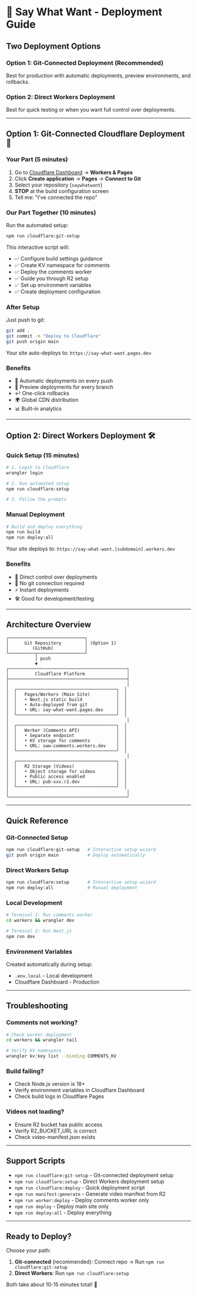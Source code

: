 # 🚀 Say What Want - Deployment Guide

## Two Deployment Options

### Option 1: Git-Connected Deployment (Recommended)
Best for production with automatic deployments, preview environments, and rollbacks.

### Option 2: Direct Workers Deployment
Best for quick testing or when you want full control over deployments.

---

## Option 1: Git-Connected Cloudflare Deployment 🔄

### Your Part (5 minutes)
1. Go to [Cloudflare Dashboard](https://dash.cloudflare.com/) → **Workers & Pages**
2. Click **Create application** → **Pages** → **Connect to Git**
3. Select your repository (`saywhatwant`)
4. **STOP** at the build configuration screen
5. Tell me: "I've connected the repo"

### Our Part Together (10 minutes)
Run the automated setup:
```bash
npm run cloudflare:git-setup
```

This interactive script will:
- ✅ Configure build settings guidance
- ✅ Create KV namespace for comments
- ✅ Deploy the comments worker
- ✅ Guide you through R2 setup
- ✅ Set up environment variables
- ✅ Create deployment configuration

### After Setup
Just push to git:
```bash
git add .
git commit -m "Deploy to Cloudflare"
git push origin main
```

Your site auto-deploys to: `https://say-what-want.pages.dev`

### Benefits
- 🚀 Automatic deployments on every push
- 🔄 Preview deployments for every branch
- ↩️ One-click rollbacks
- 🌍 Global CDN distribution
- 📊 Built-in analytics

---

## Option 2: Direct Workers Deployment 🛠️

### Quick Setup (15 minutes)
```bash
# 1. Login to Cloudflare
wrangler login

# 2. Run automated setup
npm run cloudflare:setup

# 3. Follow the prompts
```

### Manual Deployment
```bash
# Build and deploy everything
npm run build
npm run deploy:all
```

Your site deploys to: `https://say-what-want.[subdomain].workers.dev`

### Benefits
- 🎯 Direct control over deployments
- 🔧 No git connection required
- ⚡ Instant deployments
- 🛠️ Good for development/testing

---

## Architecture Overview

```
┌─────────────────────────────┐
│      Git Repository         │ (Option 1)
│         (GitHub)            │
└──────────┬──────────────────┘
           │ push
           ▼
┌─────────────────────────────────────────────┐
│          Cloudflare Platform                │
├─────────────────────────────────────────────┤
│                                             │
│  ┌──────────────────────────────────────┐  │
│  │   Pages/Workers (Main Site)          │  │
│  │   • Next.js static build             │  │
│  │   • Auto-deployed from git           │  │
│  │   • URL: say-what-want.pages.dev     │  │
│  └──────────────────────────────────────┘  │
│                                             │
│  ┌──────────────────────────────────────┐  │
│  │   Worker (Comments API)              │  │
│  │   • Separate endpoint                │  │
│  │   • KV storage for comments          │  │
│  │   • URL: sww-comments.workers.dev    │  │
│  └──────────────────────────────────────┘  │
│                                             │
│  ┌──────────────────────────────────────┐  │
│  │   R2 Storage (Videos)                │  │
│  │   • Object storage for videos        │  │
│  │   • Public access enabled            │  │
│  │   • URL: pub-xxx.r2.dev              │  │
│  └──────────────────────────────────────┘  │
│                                             │
└─────────────────────────────────────────────┘
```

---

## Quick Reference

### Git-Connected Setup
```bash
npm run cloudflare:git-setup   # Interactive setup wizard
git push origin main           # Deploy automatically
```

### Direct Workers Setup
```bash
npm run cloudflare:setup       # Interactive setup wizard
npm run deploy:all             # Manual deployment
```

### Local Development
```bash
# Terminal 1: Run comments worker
cd workers && wrangler dev

# Terminal 2: Run Next.js
npm run dev
```

### Environment Variables
Created automatically during setup:
- `.env.local` - Local development
- Cloudflare Dashboard - Production

---

## Troubleshooting

### Comments not working?
```bash
# Check worker deployment
cd workers && wrangler tail

# Verify KV namespace
wrangler kv:key list --binding COMMENTS_KV
```

### Build failing?
- Check Node.js version is 18+
- Verify environment variables in Cloudflare Dashboard
- Check build logs in Cloudflare Pages

### Videos not loading?
- Ensure R2 bucket has public access
- Verify R2_BUCKET_URL is correct
- Check video-manifest.json exists

---

## Support Scripts

- `npm run cloudflare:git-setup` - Git-connected deployment setup
- `npm run cloudflare:setup` - Direct Workers deployment setup  
- `npm run cloudflare:deploy` - Quick deployment script
- `npm run manifest:generate` - Generate video manifest from R2
- `npm run worker:deploy` - Deploy comments worker only
- `npm run deploy` - Deploy main site only
- `npm run deploy:all` - Deploy everything

---

## Ready to Deploy?

Choose your path:
1. **Git-connected** (recommended): Connect repo → Run `npm run cloudflare:git-setup`
2. **Direct Workers**: Run `npm run cloudflare:setup`

Both take about 10-15 minutes total! 🚀
